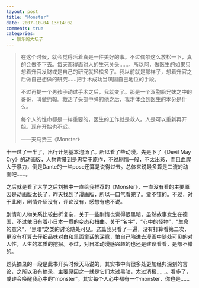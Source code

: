 ```yaml
---
layout: post
title: "Monster"
date: 2007-10-04 13:14:02
comments: true
categories:
  - 娱乐的大坛子
---
```

> 在这个时候，就会觉得活着真是一件美好的事。不过偶尔这么放松一下，真的会做不下去。每天都得面对人的生死关头……。所以阿，做医生的如果只想着升官发财或是自己的研究就轻松多了。我以前就是那样子，想着升官之后做自己想做的研究……把手术成功当巩固自己地位的手段。
> 
> 不过再提一个男孩子动过手术之后，我就变了。那是一个双胞胎兄妹之中的哥哥，叫做约翰。救活了头部中弹的他之后，我才体会到医生的本分是什么。
> 
> 每个人的性命都是一样重要的，医生的工作就是救人。人是可以重新再开始。现在开始也不迟。
> 
> ——天马贤三《Monster》

十一过了一半了，出行计划基本泡汤了。所以看了些动漫。先是下了《Devil May Cry》的动画版，人物背景到是忠实于原作，不过剧情一般，不太出彩，而且血腥大于暴力，倒是Dante的一些pose还算是说得过去。总体来说最多算是二流的动画吧……。

之后就是看了大学之后刘振中一直给我推荐的《Monster》，一直没有看的主要原因是动画版太长了，昨天找到了漫画版，所以一口气看完了。蛮不错的。不过，对于此剧，剧情介绍没有，评论没有，感想有也不说。

剧情和人物关系比较曲折复杂，关于一些剧情也觉得很黑暗，虽然故事发生在德国，不过依旧有着小日本一贯的变态和扭曲。关于“名字”，“心中的怪物”，“生命的意义”，“黑暗”之类的讨论随处可见。这篇我只看了一遍，没有打算看第二次，更没有打算去仔细品味对白和里面童话的深意，怕自己陷进去漫画中随处可见的对人性，人生的本质的挖掘。不过，对日本动漫感兴趣的也还是建议看看，是部不错的。

题头摘录的一段是此书开头时候天马说的，其实书中有很多处更加经典深刻的言论，之所以没有摘录，主要原因之一就是它们太过黑暗，太过消极……。看多了，或许会唤醒我心中的“monster”。其实每个人心中都有一个monster，你也是……